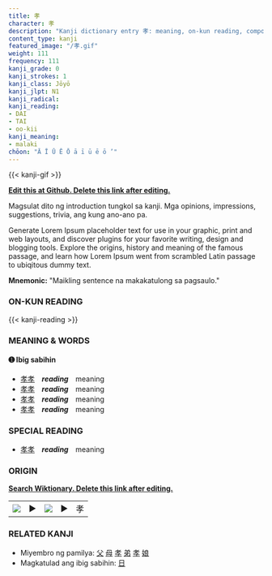 ```yaml
---
title: 孝
character: 孝
description: "Kanji dictionary entry 孝: meaning, on-kun reading, compounds, origin, related kanji"
content_type: kanji
featured_image: "/孝.gif"
weight: 111
frequency: 111
kanji_grade: 0
kanji_strokes: 1
kanji_class: Jōyō
kanji_jlpt: N1
kanji_radical: 
kanji_reading: 
- DAI
- TAI
- oo-kii
kanji_meaning:
- malaki
chōon: "Ā Ī Ū Ē Ō ā ī ū ē ō ’"
---
```

[//]: # (Don't edit the line below. Kanji animated GIF code is automatically generated.)
{{< kanji-gif >}}

[//]: # (Edit below this line.)

**[Edit this at Github. Delete this link after editing.](https://github.com/tim0g/tim/tree/main/content/kanji/孝/index.md)**

Magsulat dito ng introduction tungkol sa kanji. Mga opinions, impressions, suggestions, trivia, ang kung ano-ano pa.

Generate Lorem Ipsum placeholder text for use in your graphic, print and web layouts, and discover plugins for your favorite writing, design and blogging tools. Explore the origins, history and meaning of the famous passage, and learn how Lorem Ipsum went from scrambled Latin passage to ubiqitous dummy text.
 
**Mnemonic:** "Maikling sentence na makakatulong sa pagsaulo."

### ON-KUN READING

[//]: # (Don't edit the line below. ON-KUN READING code is automatically generated.)
{{< kanji-reading >}}

### MEANING & WORDS

#### ➊ **Ibig sabihin**
  - [孝](../孝)[孝](../孝)　***reading***　meaning
  - [孝](../孝)[孝](../孝)　***reading***　meaning
  - [孝](../孝)[孝](../孝)　***reading***　meaning
  - [孝](../孝)[孝](../孝)　***reading***　meaning

### SPECIAL READING
  - [孝](../孝)[孝](../孝)　***reading***　meaning

### ORIGIN

**[Search Wiktionary. Delete this link after editing.](https://wiktionary.org/wiki/孝)**
<table class="kanji-table"><tr><td>
<img src="60px-孝-bronze.svg.png">
</td><td>▶</td><td>
<img src="60px-孝-oracle.svg.png">
</td><td>▶</td>
<td class="kanji-origin">孝</td>
</tr></table>

### RELATED KANJI
- Miyembro ng pamilya: [父](../父) [母](../母) [孝](../孝) [弟](../弟) [孝](../孝) [娘](../娘)
- Magkatulad ang ibig sabihin: [日](../日)
